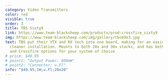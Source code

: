 ```yaml
---
category: Video Transmitters
color: red
visible: true
order: 3
title: TBS Sixty9
link: https://www.team-blacksheep.com/products/prod:crossfire_sixty9
img: https://www.team-blacksheep.com/img/gallery/tbs69x3.jpg
text: TBS put their VTX and RX tech into one board, making for an easier and
  cleaner installation. Mounts to both 20x and 30x stacks, and has both Tracer
  and Crossfire options for your system of choice
# price: $49.95
# point1: "Output Power: 800mW"
# point2: "Connector: u.Fl"
info: "$49.95;1W;u.Fl;20x20"
---
```

